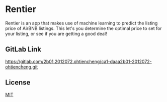 # Rentier

Rentier is an app that makes use of machine learning to predict the listing price of AirBNB listings. This let's you determine the optimal price to set for your listing, or see if you are getting a good deal!

## GitLab Link
https://gitlab.com/2b01.2012072.ohtiencheng/ca1-daaa2b01-2012072-ohtiencheng.git

## License
[MIT](https://choosealicense.com/licenses/mit/)
